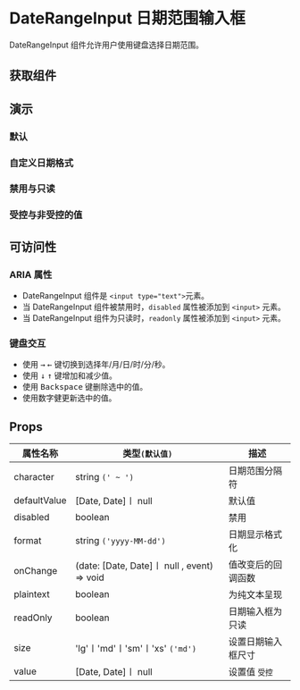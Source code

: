 # DateRangeInput 日期范围输入框

DateRangeInput 组件允许用户使用键盘选择日期范围。

## 获取组件

<!--{include:(components/date-range-input/fragments/import.md)}-->

## 演示

### 默认

<!--{include:`basic.md`}-->

### 自定义日期格式

<!--{include:`format.md`}-->

### 禁用与只读

<!--{include:`disabled.md`}-->

### 受控与非受控的值

<!--{include:`controlled.md`}-->

## 可访问性

### ARIA 属性

- DateRangeInput 组件是 `<input type="text">`元素。
- 当 DateRangeInput 组件被禁用时，`disabled` 属性被添加到 `<input>` 元素。
- 当 DateRangeInput 组件为只读时，`readonly` 属性被添加到 `<input>` 元素。

### 键盘交互

- 使用 <kbd>→</kbd> <kbd>←</kbd> 键切换到选择年/月/日/时/分/秒。
- 使用 <kbd>↓</kbd> <kbd>↑</kbd> 键增加和减少值。
- 使用 <kbd>Backspace</kbd> 键删除选中的值。
- 使用数字健更新选中的值。

## Props

<!-- prettier-sort-markdown-table -->

| 属性名称     | 类型`(默认值)`                              | 描述               |
| ------------ | ------------------------------------------- | ------------------ |
| character    | string `(' ~ ')`                            | 日期范围分隔符     |
| defaultValue | [Date, Date]〡 null                         | 默认值             |
| disabled     | boolean                                     | 禁用               |
| format       | string `('yyyy-MM-dd')`                     | 日期显示格式化     |
| onChange     | (date: [Date, Date]〡 null , event) => void | 值改变后的回调函数 |
| plaintext    | boolean                                     | 为纯文本呈现       |
| readOnly     | boolean                                     | 日期输入框为只读   |
| size         | 'lg'〡'md'〡'sm'〡'xs' `('md')`             | 设置日期输入框尺寸 |
| value        | [Date, Date]〡 null                         | 设置值 `受控`      |
